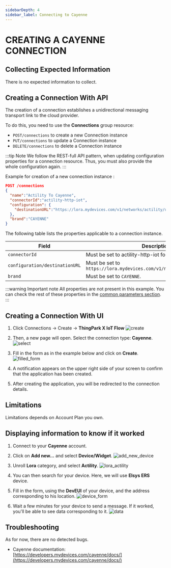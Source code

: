 ```yaml
---
sidebarDepth: 4
sidebar_label: Connecting to Cayenne
---
```


# CREATING A CAYENNE CONNECTION

## Collecting Expected Information

There is no expected information to collect.

## Creating a Connection With API

The creation of a connection establishes a unidirectional messaging transport link to the cloud provider.

To do this, you need to use the **Connections** group resource:
*	`POST/connections` to create a new Connection instance
*	`PUT/connections` to update a Connection instance
*	`DELETE/connections` to delete a Connection instance

:::tip Note
We follow the REST-full API pattern, when updating configuration properties for a connection resource. Thus, you must also provide the whole configuration again.
:::

Example for creation of a new connection instance :

```json
POST /connections
{
  "name":"Actility To Cayenne",
  "connectorId":"actility-http-iot",
  "configuration": {
    "destinationURL":"https://lora.mydevices.com/v1/networks/actility/uplink"
  },
  "brand":"CAYENNE"
}
```

The following table lists the properties applicable to a connection instance.

| Field | Description |
| ------ | ----------- |
| ```connectorId``` | Must be set to actility-http-iot for Cayenne platform. |
| ```configuration/destinationURL``` | Must be set to ``https://lora.mydevices.com/v1/networks/actility/uplink`` |
| ```brand``` | Must be set to ```CAYENNE```. |

:::warning Important note
All properties are not present in this example. You can check the rest of these properties in the [common parameters section](../../Getting%20started/Setting%20Up%20A%20Connection%20instance/About_connections#common-parameters).
:::

## Creating a Connection With UI

1. Click Connections -&gt; Create -&gt; **ThingPark X IoT Flow**
![create](images/create.png)

2. Then, a new page will open. Select the connection type: **Cayenne**.
![select](images/select.png)

3. Fill in the form as in the example below and click on **Create**.
![filled_form](images/filled_form.png)

4. A notification appears on the upper right side of your screen to confirm that the application has been created.

5. After creating the application, you will be redirected to the connection details.

## Limitations

Limitations depends on Account Plan you own.

## Displaying information to know if it worked

1. Connect to your **Cayenne** account.

2. Click on **Add new...** and select **Device/Widget**.
![add_new_device](images/add_new_device.png)

3. Unroll **Lora** category, and select **Actility**.
![lora_actility](images/lora_actility.png)

4. You can then search for your device. Here, we will use **Elsys ERS** device.

5. Fill in the form, using the **DevEUI** of your device, and the address corresponding to his location.
![device_form](images/device_form.png)

6. Wait a few minutes for your device to send a message. If it worked, you'll be able to see data corresponding to it.
![data](images/data.png)


## Troubleshooting

As for now, there are no detected bugs.

* Cayenne documentation: [https://developers.mydevices.com/cayenne/docs/](https://developers.mydevices.com/cayenne/docs/)
